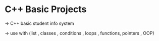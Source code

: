 
# C++ Basic Projects
 -> C++ basic student info system  
 
 -> use with (list , classes , conditions , loops , functions, pointers , OOP) 

 

